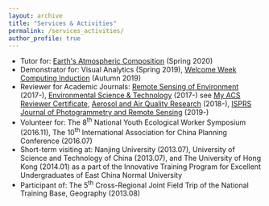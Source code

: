 ```yaml
---
layout: archive
title: "Services & Activities"
permalink: /services_activities/
author_profile: true
---
```


<!-- {% include base_path %} -->

- Tutor for: [Earth's Atmospheric Composition](https://sites.google.com/view/palmerteachinglab/home/atmoscomp?authuser=0) (Spring 2020)
- Demonstrator for: Visual Analytics (Spring 2019), [Welcome Week Computing Induction](https://www.geos.ed.ac.uk/~gisteac/wkzero/) (Autumn 2019)
- Reviewer for Academic Journals: [Remote Sensing of Environment](https://www.journals.elsevier.com/remote-sensing-of-environment) (2017-), [Environmental Science & Technology](https://pubs.acs.org/journal/esthag) (2017-) see [My ACS Reviewer Certificate](https://feiyao-edinburgh.github.io/files/acs_reviewer_certificate.pdf), [Aerosol and Air Quality Research](http://www.aaqr.org/) (2018-), [ISPRS Journal of Photogrammetry and Remote Sensing](https://www.journals.elsevier.com/isprs-journal-of-photogrammetry-and-remote-sensing) (2019-)
- Volunteer for: The 8<sup>th</sup> National Youth Ecological Worker Symposium (2016.11), The 10<sup>th</sup> International Association for China Planning Conference (2016.07)
- Short-term visiting at: Nanjing University (2013.07), University of Science and Technology of China (2013.07), and The University of Hong Kong (2014.01) as a part of the Innovative Training Program for Excellent Undergraduates of East China Normal University
- Participant of: The 5<sup>th</sup> Cross-Regional Joint Field Trip of the National Training Base, Geography (2013.08)

